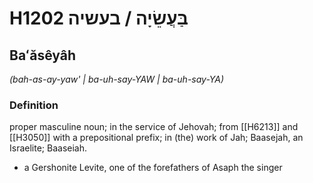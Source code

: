 # H1202 בַּעֲשֵׂיָה / בעשיה

## Baʻăsêyâh

_(bah-as-ay-yaw' | ba-uh-say-YAW | ba-uh-say-YA)_

### Definition

proper masculine noun; in the service of Jehovah; from [[H6213]] and [[H3050]] with a prepositional prefix; in (the) work of Jah; Baasejah, an Israelite; Baaseiah.

- a Gershonite Levite, one of the forefathers of Asaph the singer
